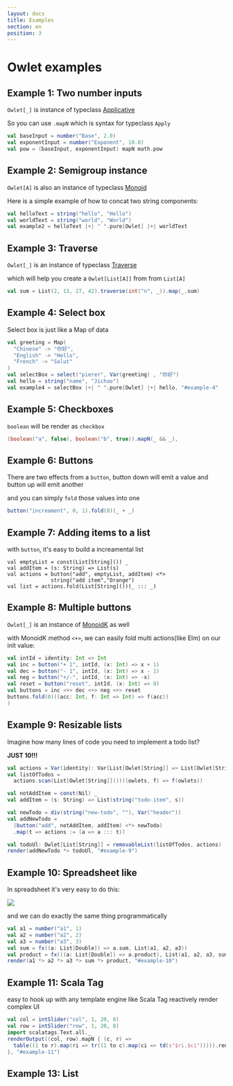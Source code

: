 ```yaml
---
layout: docs
title: Examples
section: en
position: 3
---
```


# Owlet examples

## Example 1: Two number inputs

`Owlet[_]` is instance of typeclass [Applicative](https://typelevel.org/cats/typeclasses/applicative.html)

So you can use `.mapN` which is syntax for typeclass `Apply`

```scala
val baseInput = number("Base", 2.0)
val exponentInput = number("Exponent", 10.0)
val pow = (baseInput, exponentInput) mapN math.pow
```
<div id="example-1" ></div>

## Example 2: Semigroup instance

`Owlet[A]` is also an instance of typeclass [Monoid](https://typelevel.org/cats/typeclasses/monoid.html)

Here is a simple example of how to concat two string components:

```scala
val helloText = string("hello", "Hello")
val worldText = string("world", "World")
val example2 = helloText |+| " ".pure[Owlet] |+| worldText
```
<div id="example-2" ></div>

## Example 3: Traverse

`Owlet[_]` is an instance of typeclass [Traverse](https://typelevel.org/cats/typeclasses/traverse.html)

which will help you create a `Owlet[List[A]]` from from `List[A]`

```scala
val sum = List(2, 13, 27, 42).traverse(int("n", _)).map(_.sum)
```
<div id="example-3" ></div>

## Example 4: Select box

Select box is just like a Map of data
```scala
val greeting = Map(
  "Chinese" -> "你好",
  "English" -> "Hello",
  "French" -> "Salut"
)
val selectBox = select("pierer", Var(greeting) , "你好")
val hello = string("name", "Jichao")
val example4 = selectBox |+| " ".pure[Owlet] |+| hello, "#example-4"
```

<div id="example-4" ></div>

## Example 5: Checkboxes

`boolean` will be render as `checkbox`

```scala
(boolean("a", false), boolean("b", true)).mapN(_ && _),
```

<div id="example-5" ></div>

## Example 6: Buttons

There are two effects from a `button`, button down will emit a value and button up will emit another

and you can simply `fold` those values into one

```scala
button("increament", 0, 1).fold(0)(_ + _)
```

<div id="example-6" ></div>

## Example 7: Adding items to a list
with `button`, it's easy to build a increamental list
```
val emptyList = const(List[String]()) _
val addItem = (s: String) => List(s)
val actions = button("add", emptyList, addItem) <*>
              string("add item","Orange")
val list = actions.fold(List[String]())(_ ::: _)
```
<div id="example-7" ></div>

## Example 8: Multiple buttons

`Owlet[_]`  is an instance of [MonoidK](https://typelevel.org/cats/typeclasses/monoidk.html) as well

with MonoidK method `<+>`, we can easily fold multi actions(like Elm) on our init value:
```scala
val intId = identity: Int => Int
val inc = button("+ 1", intId, (x: Int) => x + 1)
val dec = button("- 1", intId, (x: Int) => x - 1)
val neg = button("+/-", intId, (x: Int) => -x)
val reset = button("reset", intId, (x: Int) => 0)
val buttons = inc <+> dec <+> neg <+> reset
buttons.fold(0)((acc: Int, f: Int => Int) => f(acc))
)
```
<div id="example-8" ></div>

## Example 9: Resizable lists

Imagine how many lines of code you need to implement a todo list?

**JUST 10!!!**

``` scala
val actions = Var(identity): Var[List[Owlet[String]] => List[Owlet[String]]]
val listOfTodos =
  actions.scan(List[Owlet[String]]())((owlets, f) => f(owlets))

val notAddItem = const(Nil) _
val addItem = (s: String) => List(string("todo-item", s))

val newTodo = div(string("new-todo", ""), Var("header"))
val addNewTodo =
  (button("add", notAddItem, addItem) <*> newTodo)
  .map(t => actions := (a => a ::: t))

val todoUl: Owlet[List[String]] = removableList(listOfTodos, actions)
render(addNewTodo *> todoUl, "#example-9")
```

<div id="example-9"></div>

## Example 10: Spreadsheet like

In spreadsheet it's very easy to do this:

![](https://www.evernote.com/l/ABcu84jUnGdFsaYpZSTMP1pLLIZRjBeo-ngB/image.png)

and we can do exactly the same thing programmatically

```scala
val a1 = number("a1", 1)
val a2 = number("a2", 2)
val a3 = number("a3", 3)
val sum = fx((a: List[Double]) => a.sum, List(a1, a2, a3))
val product = fx(((a: List[Double]) => a.product), List(a1, a2, a3, sum))
render(a1 *> a2 *> a3 *> sum *> product, "#example-10")
```

<div id="example-10"></div>

## Example 11: Scala Tag

easy to hook up with any template engine like Scala Tag reactively render complex UI

```scala
val col = intSlider("col", 1, 20, 8)
val row = intSlider("row", 1, 20, 8)
import scalatags.Text.all._
renderOutput((col, row).mapN { (c, r) =>
  table((1 to r).map(ri => tr((1 to c).map(ci => td(s"$ri.$ci"))))).render
}, "#example-11")
```
<div id="example-11"></div>

## Example 13: List
<div id="example-13"></div>

<script src="demo/owlet-opt.js"></script>
